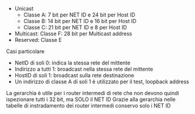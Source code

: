 - Unicast
	- Classe A: 7 bit per NET ID e 24 bit per Host ID
	- Classe B: 14 bit per NET ID e 16 bit per Host ID
	- Classe C: 21 bit per NET ID e 8 per Host ID
- Multicast: Classe F: 28 bit per Multicast address
- Reserved: Classe E

Casi particolare
- NetID di soli 0: indica la stessa rete del mittente
- Indirizzo a tutti 1: broadcast nella stessa rete del mittente
- HostID di soli 1: broadcast sulla rete destinazione
- Un indirizzo di classe A di soli 1 è utilizzato per il test, loopback address

La gerarchia è utile per i router intermedi di rete che non devono quindi ispezionare tutti i 32 bit, ma SOLO il NET ID
Grazie alla gerarchia nelle tabelle di instradamento dei router intermedi conservo solo i NET ID